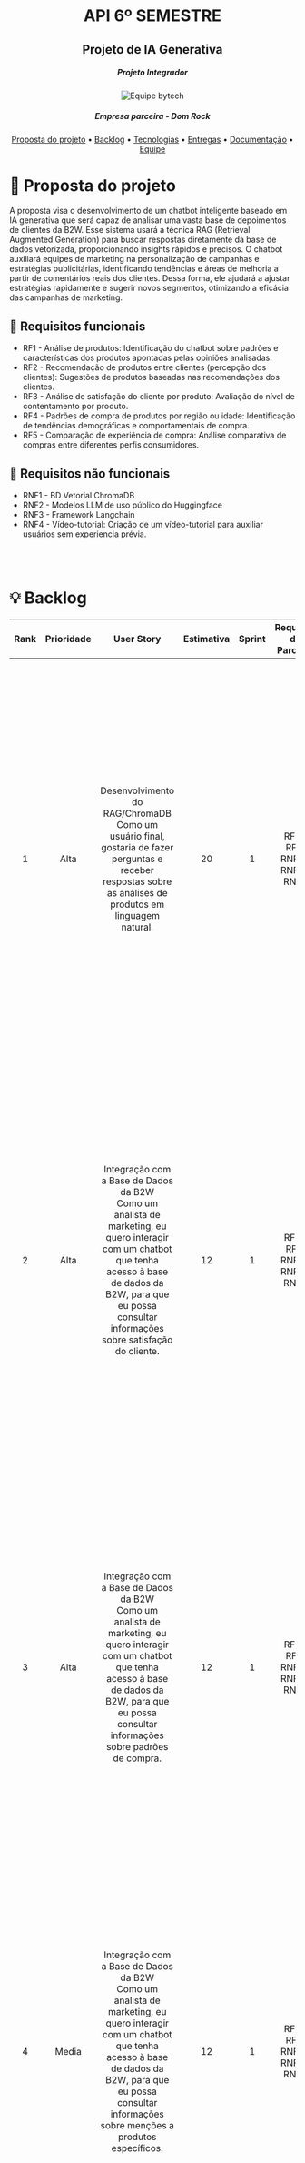 <div align="center">
  <h1>API 6º SEMESTRE</h1>
</div>

<div align="center">
  <h2>Projeto de IA Generativa</h2>
</div>

##### <p align="center">Projeto Integrador</p>
<div align="center"> <img src="/readme/Logo.png" alt="Equipe bytech"/></div>

##### <p align="center">  Empresa parceira - Dom Rock </p>

<div align="center">
  
 [Proposta do projeto](https://https://github.com/CamilaRedondo/API-FATEC-6-SEM#proposta) • [Backlog](https://https://github.com/CamilaRedondo/API-FATEC-6-SEM#backlog) • [Tecnologias](https://https://github.com/CamilaRedondo/API-FATEC-6-SEM#tecnologias) • [Entregas](https://https://github.com/CamilaRedondo/API-FATEC-6-SEM#entregas) • [Documentação](https://https://github.com/CamilaRedondo/API-FATEC-6-SEM#documentacao) • [Equipe](https://https://github.com/CamilaRedondo/API-FATEC-6-SEM#equipe)
 
</div>

<div name="proposta"></div>

# :dart: Proposta do projeto

<p align="left"> A proposta visa o desenvolvimento de um chatbot inteligente baseado em IA generativa que será capaz de analisar uma vasta base de depoimentos de clientes da B2W. Esse sistema usará a técnica RAG (Retrieval Augmented Generation) para buscar respostas diretamente da base de dados vetorizada, proporcionando insights rápidos e precisos. O chatbot auxiliará equipes de marketing na personalização de campanhas e estratégias publicitárias, identificando tendências e áreas de melhoria a partir de comentários reais dos clientes. Dessa forma, ele ajudará a ajustar estratégias rapidamente e sugerir novos segmentos, otimizando a eficácia das campanhas de marketing.</p>

## 📖 Requisitos funcionais
+ RF1 - Análise de produtos: Identificação do chatbot sobre padrões e características dos produtos apontadas pelas opiniões analisadas. 
+ RF2 - Recomendação de produtos entre clientes (percepção dos clientes): Sugestões de produtos baseadas nas recomendações dos clientes. 
+ RF3 - Análise de satisfação do cliente por produto: Avaliação do nível de contentamento por produto. 
+ RF4 - Padrões de compra de produtos por região ou idade: Identificação de tendências demográficas e comportamentais de compra. 
+ RF5 - Comparação de experiência de compra: Análise comparativa de compras entre diferentes perfis consumidores.

## 🔖 Requisitos não funcionais
+ RNF1 - BD Vetorial ChromaDB
+ RNF2 - Modelos LLM de uso público do Huggingface
+ RNF3 - Framework Langchain
+ RNF4 - Vídeo-tutorial: Criação de um vídeo-tutorial para auxiliar usuários sem experiencia prévia.

</br>
</br>

<div name="backlog"></div> 

 # :bulb: Backlog


| Rank | Prioridade | User Story | Estimativa | Sprint | Requisito do Parceiro | Cenários |
|:-:|:-:|:-:|:-:|:-:|:-:|:-:|
| 1 | Alta | Desenvolvimento do RAG/ChromaDB<br>Como um usuário final, gostaria de fazer perguntas e receber respostas sobre as análises de produtos em linguagem natural.| 20 | 1 | RF1-RF2, RNF1-RNF2-RNF3 | Cenário 1: O usuário final faz uma pergunta sobre a qualidade de um produto específico.O chatbot utiliza a base de dados vetorial para encontrar depoimentos relevantes e responde de forma clara e objetiva, utilizando linguagem natural.<br> Cenário 2: O usuário final pergunta sobre a comparação entre dois produtos. O chatbot consulta os comentários da base, organiza os dados e fornece uma resposta resumida e compreensível.  |
| 2 | Alta | Integração com a Base de Dados da B2W<br>Como um analista de marketing, eu quero interagir com um chatbot que tenha acesso à base de dados da B2W, para que eu possa consultar informações sobre satisfação do cliente.| 12 | 1 | RF1-RF2,  RNF1-RNF2-RNF3 | Cenário 1: O analista de marketing pergunta sobre o nível de satisfação dos clientes para um produto específico. O chatbot acessa a base de dados da B2W e retorna uma análise com base nos depoimentos.<br> Cenário 2: O analista de marketing pergunta sobre o nível de satisfação dos clientes para um produto específico. O chatbot acessa a base de dados e não encontra o produto em especifico no contexto fornecido, o próprio informa isso.|
| 3 | Alta | Integração com a Base de Dados da B2W<br>Como um analista de marketing, eu quero interagir com um chatbot que tenha acesso à base de dados da B2W, para que eu possa consultar informações sobre padrões de compra.| 12 | 1 | RF1-RF2,  RNF1-RNF2-RNF3 | Cenário 1: O analista de marketing pergunta sobre o padrão de compra de clientes para um produto específico. O chatbot acessa a base de dados da B2W e retorna uma análise com base nos depoimentos.<br> Cenário 2: O analista de marketing pergunta sobre o sobre o padrão de compra de clientes para um produto específico. O chatbot acessa a base de dados e não encontra o produto em especifico no contexto fornecido, o próprio informa isso. |
| 4 | Media | Integração com a Base de Dados da B2W<br>Como um analista de marketing, eu quero interagir com um chatbot que tenha acesso à base de dados da B2W, para que eu possa consultar informações sobre menções a produtos específicos.| 12 | 1 | RF1-RF2,  RNF1-RNF2-RNF3  | Cenário 1: O analista de marketing pergunta sobre menções a produtos específicos. O chatbot acessa a base de dados da B2W e retorna uma análise com base nos depoimentos.<br> Cenário 2: O analista de marketing pergunta sobre menções a produtos específicos. O chatbot acessa a base de dados e não encontra o produto em especifico no contexto fornecido, o próprio informa isso. |
| 5 | Média | Análise de Satisfação do Cliente e Recorrência de Compra<br>Como um analista de marketing, eu quero interagir com o chatbot criado para obter dados de satisfação do cliente, para que eu possa focar nas métricas mais relevantes para campanhas de marketing | 12 | 2 | RF3-RF4,  RNF1-RNF2-RNF3  | Cenário 1: O analista de marketing pergunta sobre a satisfação dos clientes em relação a um produto recém-lançado. O chatbot acessa a base de dados e retorna um resumo da análise de sentimento.<br>Cenário 2: O analista de marketing pergunta sobre a satisfação dos clientes em relação a um produto recém-lançado. O chatbot não encontra o produto na base de dados e retorna um resumo do acontecimento.|
| 6 | Média | Análise de Satisfação do Cliente e Recorrência de Compra<br>Como um analista de marketing, eu quero interagir com o chatbot criado para obter dados de  recorrência de compra, para que eu possa focar nas métricas mais relevantes para campanhas de marketing | 15 | 2 | RF3-RF4,  RNF1-RNF2-RNF3  | Cenário 1: O analista de marketing pergunta sobre a recorrencia de compras em relação a um produto recém-lançado. O chatbot acessa a base de dados e retorna um resumo da análise de sentimento.<br>Cenário 2: O analista de marketing pergunta sobre a recorrencia de compras a um produto recém-lançado. O chatbot não encontra o produto na base de dados e retorna um resumo do acontecimento. |
| 7 | Baixa | Análise de Sentimento em Reviews de Produtos<br>Como um analista de marketing, eu quero interagir com o chatbot para que ele analise o sentimento das reviews dos clientes (positivo, neutro, negativo) sobre produtos específicos, para que eu possa ajustar minhas campanhas conforme o sentimento predominante. | 15 | 2 |RF3-RF4,  RNF1-RNF2-RNF3  | O analista de marketing pede uma análise de sentimento para as reviews de um produto. O chatbot retorna que a maioria das avaliações é positiva, indicando alto índice de satisfação.<br>Cenário 2: O analista de marketing pergunta sobre o sentimento das reviews dos clientes. O chatbot não encontra o produto na base de dados e retorna um resumo do acontecimento. |
| 8 | Baixa | Comparação de Experiência de Compra por Perfil de Cliente<br>Como um analista de marketing, eu quero interagir com o chatbot e fazer perguntas sobre a experiência de compra de clientes específicos (idade, gênero, região), para que eu possa obter insights personalizados para campanhas direcionadas. | 15 | 2 | RF3-RF4,  RNF1-RNF2-RNF3 | Cenário 1: O analista de marketing pergunta sobre a experiência de Compra por Perfil de Cliente. O chatbot acessa a base de dados e retorna um resumo da análise.<br>Cenário 2: O analista de marketing pergunta sobre a experiência de Compra por Perfil de Cliente. O chatbot não encontra o produto na base de dados e retorna um resumo do acontecimento. |
| 9 | Baixa |  Tutorial para Novos Usuários<br>Como um usuário final não técnico, eu quero interagir com um tutorial, para que eu possa aprender a utilizar o chatbot e todas as suas funcionalidades de forma rápida e eficiente.| 4 | 3 | RNF4 |

</br>
</br>

<div name="entregas"></div> 

# 📌 Sprints

<h3><strong>Sprint 1:</strong></h3>
  <details>

## :dart: MVP
  <h4>Nessa sprint, focamos em entregar a integração do chatbot com a base de dados da B2W, garantindo a consulta de informações sobre satisfação do cliente.</h4>

## :dart: DoR
+ 1 - Objetivo e solução definidos claramente: O escopo e os objetivos do projeto devem ser claros, incluindo a definição das funcionalidades principais do chatbot;
+ 2 - Dados/colunas definidos: As colunas e atributos relevantes nos dados (e.g., ID de produto, review, sentimento, categoria, perfil do cliente) devem estar mapeados e prontos para serem utilizados na criação dos embeddings e no treinamento de modelos;
+ 3 - Ambiente configurado: Todos os ambientes devem estar configurados com as dependências necessárias;
+ 4 - Critérios de Aceitação Especificados: Cada funcionalidade deve ter critérios de aceitação claros;


## 🔎 Sprint Backlog
  | Rank | Tarefa | Status | Tag | Estimativa de Horas |
  |:-:|:-:|:-:|:-:|:-:|
  | 1 | Configuração dos repositórios Git. | Concluído | Ambiente de desenvolvimento | 5 |
  | 2 | Design inicial do frontend no Figma. | Concluído | Front-end | 8 |
  | 3 | Seleção inicial de modelos de IA. | Concluído | IA | 8 |
  | 4 | Integração básica com LangChain. | Concluído | IA | 8 |
  | 5 | Implementar retrievers simples para consultas básicas. | Concluído | IA | 15 |
  | 6 | Testes iniciais de integração entre modelos de IA e base de dados vetorial. | Concluído | IA/Banco de dados | 15 |
  | 7 | Criar pipeline de leitura de dados CSV (reviews da B2W). | Concluído | IA | 15 |
  | 8 | Conversão dos dados CSV para o formato necessário (IA e banco de dados vetorial). | Concluído | IA/Banco de dados | 10 |
  | 9 | Utilização de embeddings a partir dos dados da B2W. | Concluído | IA | 12 |
  | 10 | Armazenamento de embeddings no banco de vetores (ChromaDB). | Concluído | Banco de Dados | 10 |
  | 10 | Implementar pipeline fim a fim para processar os dados e gerar output final. | Concluído | IA/Banco de dados | 25 |
</br>
</br>

## 📌 Critérios de Aceitação 

| Rank | User Story | Critério de Aceitação |
|:-:|:-:|:-:|
|1|Desenvolvimento do RAG/ChromaDB Como um usuário final, gostaria de fazer perguntas e receber respostas sobre as análises de produtos em linguagem natural.| - O chatbot deve responder perguntas em linguagem natural com base nos dados armazenados na ChromaDB. </br> - O chatbot deve utilizar o modelo RAG para garantir que as respostas sejam o mais precisas e contextualizadas.|
|2|Integração com a Base de Dados da B2W Como um analista de marketing, eu quero interagir com um chatbot que tenha acesso à base de dados da B2W, para que eu possa consultar informações sobre satisfação do cliente. | - O chatbot deve ser integrado à base de dados da B2W. </br> - O chatbot deve consultar e retornar informações sobre satisfação do cliente. | 
|3|Integração com a Base de Dados da B2W Como um analista de marketing, eu quero interagir com um chatbot que tenha acesso à base de dados da B2W, para que eu possa consultar informações sobre padrões de compra. | - O chatbot deve ser capaz de acessar dados sobre padrões de compra e fornecer respostas relevantes com base nos dados de compra de clientes. |



</br>
</br>

## ✅ Entrega

<h3 align="center">Recomendação de produtos entre clientes.</h3>

<p align="center">
    <img src="/readme/usabilidade_sprint_1.gif"/>
    <br>
    <a href="https://youtu.be/JtSUlmFG2dQ">Link para uma melhor resolução</a>
</p>

   <br>
  </details>
<h3><strong>Sprint 2:</strong></h3>
<details>

## :dart: MVP
<h4>Nessa sprint, focamos em entregar melhorias com relação a comunicação ao chat, além de criar uma interface.</h4>

## :dart: DoR
+ 1 - User Stories Detalhadas: As US definidas devem estar refinadas, com critérios de aceitação específicos para guiar o desenvolvimento e os testes.
+ 2 - Dados Estruturados e Filtrados por Segmento: Os dados de clientes devem estar prontos permitir a comparação de experiências de compra.
+ 3 - Ambiente de Testes Configurado: O ambiente de desenvolvimento e teste deve estar configurado com todos os datasets e modelos integrados.
+ 4 - Integração da Interface com as Novas Funcionalidades: O mockup da interface Vue.JS deve estar preparada para receber e alinhada com as necessidades do cliente, além de estar pronta para ser desenvolvida.

## 🔎 Sprint Backlog
  | Rank | Tarefa | Status | Tag | Estimativa de Horas |
  |:-:|:-:|:-:|:-:|:-:|:-:|
  | 1 | Retirar vector store de tempo de execução e resolver problema de memória | Concluído | IA | 20 |
  | 2 | Aprimorar o PLN, a técnica de 'chunking' e 'embedding' | Concluído | IA | 20 |
  | 3 | Integrar o frontend com a IA | Concluído | Frontend-IA | 20 |
  | 4 | Realizar o retriver invoke e bloquear perguntas que não tenha haver com o dataset.| Concluído | IA | 12 |
  | 5 | Criar os endpoints para conectar a IA com o frontend envolve definir a comunicação entre o chatbot de IA generativa e a interface do usuário.| Concluído | Frontend-IA | 15 |
  | 6 | Criação do layout do frontend | Concluído | Front-end | 18 |
</br>
</br>

## 📌 Critérios de Aceitação 

| Rank | User Story | Critério de Aceitação |
|:-:|:-:|:-:|
|4|Integração com a Base de Dados da B2W Como um analista de marketing, eu quero interagir com um chatbot que tenha acesso à base de dados da B2W, para que eu possa consultar informações sobre menções a produtos específicos. | - O chatbot deve permitir a consulta de menções a produtos específicos e apresentar informações organizadas. |
|5|Análise de Satisfação do Cliente e Recorrência de Compra Como um analista de marketing, eu quero interagir com o chatbot criado para obter dados de satisfação do cliente e recorrência de compra, para que eu possa focar nas métricas mais relevantes para campanhas de marketing. | - O chatbot deve fornecer a taxa de recorrência de compra e a média de satisfação do cliente. </br> - O chatbot deve segmentar os clientes com base na frequência de compra e nível de satisfação. |
|6|Análise de Sentimento em Reviews de Produtos Como um analista de marketing, eu quero interagir com o chatbot para que ele analise o sentimento das reviews dos clientes (positivo, neutro, negativo) sobre produtos específicos, para que eu possa ajustar minhas campanhas conforme o sentimento predominante. | - O chatbot deve classificar reviews de produtos em sentimentos (positivo, neutro, negativo) e fornecer um resumo baseado nas análises predominantes. |

</br>
</br>

## ✅ Entrega
</details>

<h3><strong>Sprint 3:</strong></h3>
<details>

## :dart: MVP
<h4>.</h4>

## :dart: DoR
+ 1 - 

## 🔎 Sprint Backlog

## 📌 Critérios de Aceitação 

| Rank | User Story | Critério de Aceitação |
|:-:|:-:|:-:|
|7|Análise de Satisfação do Cliente e Recorrência de Compra Como um analista de marketing, eu quero interagir com o chatbot para obter dados de recorrência de compra, para que eu possa identificar padrões e otimizar campanhas de marketing. | - O chatbot deve apresentar dados sobre a frequência de compra dos clientes. </br> - O chatbot deve fornecer informações sobre os clientes que realizam compras repetidas. |
|8| Comparação de Experiência de Compra por Perfil de Cliente<br>Como um analista de marketing, eu quero interagir com o chatbot e fazer perguntas sobre a experiência de compra de clientes específicos (idade, gênero, região), para que eu possa obter insights personalizados para campanhas direcionadas. | - O chatbot deve gerar respostas diferenciadas com base nos filtros, destacando insights relevantes para cada perfil de cliente (ex: preferências de compra por faixa etária e região).|


</details>
</br>
</br>

<div name="tecnologias"></div> 

# 🛠️ Tecnologias

As seguintes ferramentas, linguagens e tecnologias foram utilizadas na execução do projeto:
+ Vue.js;
+ Python;
+ Langchain;
+ ChromaDB.
</br>
</br>

<div name="equipe"></div> 

# 🎓 Equipe

<table align="center">
  <tr>
    <th><b>Nome</b></th>
    <th><b>Função</b></th>
    <th><b>Github</b></th>
    <th><b>Linked-In</b></th>
  </tr>
    <tr>
      <td>Gustavo Marques</td>
      <td>Product Owner</td>
      <td><a href="https://github.com/gusta7597">Github</a></td>
      <td><a href="https://www.linkedin.com/in/gustavo-marques-lima-695b331a2/">Linked-In</a></td>
    </tr>
    <tr>
      <td>Camila Redondo</td>
      <td>Scrum Master</td>
      <td><a href="https://github.com/CamilaRedondo">Github</a></td>
      <td><a href="https://www.linkedin.com/in/camila-silveira-redondo-7941631ab/">Linked-In</a></td>
    </tr>
    <tr>
      <td>João Henrique</td>
      <td>Desenvolvedor</td>
      <td><a href="https://github.com/JoaoHenrique7">Github</a></td>
      <td><a href="https://www.linkedin.com/in/jo%C3%A3o-henrique-trist%C3%A3o-b63385207/">Linked-In</a></td>
    </tr>
    <tr>
      <td>Thalles Torres</td>
      <td>Desenvolvedor</td>
      <td><a href="">Github</a></td>
      <td><a href="https://www.linkedin.com/in/thalles-torres-83449a285">Linked-In</a></td>
    </tr>
    <tr>
      <td>Douglas José Ferreira de Queiroz</td>
      <td>Dsenvolvedor</td>
      <td><a href="">Github</a></td>
      <td><a href="">Linked-In</a></td>
    </tr>
    <tr>
      <td>Henrique Neto</td>
      <td>Desenvolvedor</td>
      <td><a href="https://github.com/henriqFerreira">Github</a></td>
      <td><a href="https://www.linkedin.com/in/henriquepfneto/">Linked-In</a></td>
    </tr>
    <tr>
      <td>Yago Pereira</td>
      <td>Desenvolvedor</td>
      <td><a href="https://github.com/YagoPSilva">Github</a></td>
      <td><a href="https://www.linkedin.com/in/yago-pereira21/">Linked-In</a></td>
    </tr>
</table>
